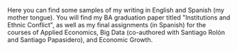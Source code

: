 Here you can find some samples of my writing in English and Spanish (my mother tongue). You will find my BA graduation paper titled "Institutions and Ethnic Conflict", as well as my final assignments (in Spanish) for the courses of Applied Economics, Big Data (co-authored with Santiago Rolón and Santiago Papasidero), and Economic Growth.
